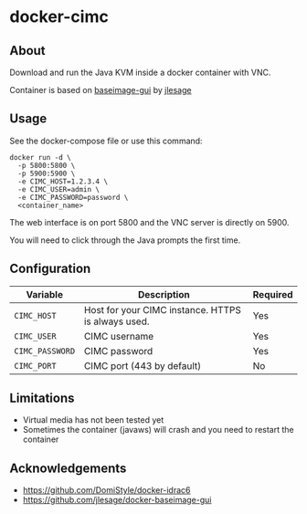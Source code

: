 # docker-cimc

## About

Download and run the Java KVM inside a docker container with VNC. 

Container is based on [baseimage-gui](https://github.com/jlesage/docker-baseimage-gui) by [jlesage](https://github.com/jlesage)

## Usage

See the docker-compose file or use this command:
```
docker run -d \
  -p 5800:5800 \
  -p 5900:5900 \
  -e CIMC_HOST=1.2.3.4 \
  -e CIMC_USER=admin \
  -e CIMC_PASSWORD=password \
  <container_name>
```
The web interface is on port 5800 and the VNC server is directly on 5900.

You will need to click through the Java prompts the first time.

## Configuration

| Variable       | Description                                  | Required |
|----------------|----------------------------------------------|----------|
|`CIMC_HOST`| Host for your CIMC instance. HTTPS is always used. | Yes |
|`CIMC_USER`| CIMC username | Yes |
|`CIMC_PASSWORD`| CIMC password | Yes |
|`CIMC_PORT`| CIMC port (443 by default) | No |

## Limitations

* Virtual media has not been tested yet
* Sometimes the container (javaws) will crash and you need to restart the container

## Acknowledgements
* https://github.com/DomiStyle/docker-idrac6
* https://github.com/jlesage/docker-baseimage-gui
